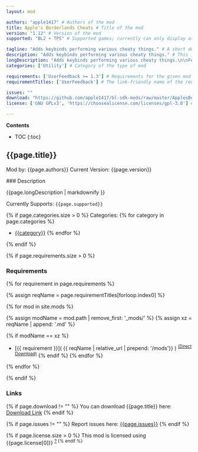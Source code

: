 ```yaml
---
layout: mod

authors: "apple1417" # Authors of the mod
title: Apple's Borderlands Cheats # Title of the mod
version: "1.12" # Version of the mod
supported: "BL2 + TPS" # Supported games; currently can only display as "BL2", "BL2 + TPS", or "TPS"

tagline: "Adds keybinds performing various cheaty things." # A short description of the mod itself.
description: "Adds keybinds performing various cheaty things." # This is set in order to keep the SEO proper
longDescription: "Adds keybinds performing various cheaty things.\n\nFeatures include (but are not limited to):\n- Infinite Ammo\n- God Mode\n- One Shot Mode\n- Ghost Mode\n- Kill All\n- Revive Self\n\nOnce enabled, visit your keybinds menu to configure binds for all these. You can also configure presets by pressing `P` when the mod is selected, which will allow you to bind multiple cheats to a single key." # Description of what the mod can do
categories: ['Utility'] # Category of the type of mod

requirements: ['UserFeedback >= 1.3'] # Requirements for the given mod
requirementTitles: ['UserFeedback'] # The link-friendly name of the requirements

issues: ""
download: "https://github.com/apple1417/bl-sdk-mods/raw/master/ApplesBorderlandsCheats/ApplesBorderlandsCheats.zip"
license: ['GNU GPLv3', 'https://choosealicense.com/licenses/gpl-3.0'] # License name, link about the license from https://choosealicense.com/

---
```

**Contents**
* TOC
{:toc}

## {{page.title}}

Mod by: {{page.authors}}
Current Version: {{page.version}}

<p></p>
### Description

{{page.longDescription | markdownify }}

Currently Supports: `{{page.supported}}`

{% if page.categories.size > 0 %}
Categories:
{% for category in page.categories %}
  * [{{category}}](/types/{{category}})
{% endfor %}
<p></p>
{% endif %}

{% if page.requirements.size > 0 %}
### Requirements

{% for requirement in page.requirements %}

{% assign reqName = page.requirementTitles[forloop.index0] %}

{% for mod in site.mods %}

{% assign modName = mod.path | remove_first: '_mods/' %}
{% assign xz = reqName | append: '.md' %}

{% if modName == xz %}
* [{{ requirement }}]( {{ reqName | relative_url | prepend: '/mods'}} ) <sup>[(Direct Download)]({{mod.download}})</sup>
{% endif %}
{% endfor %}

{% endfor %}
<p></p>
{% endif %}

### Links

{% if page.download != "" %}
You can download {{page.title}} here: [Download Link]({{page.download}})
{% endif %}

{% if page.issues != "" %}
Report issues here: [{{page.issues}}]({{page.issues}})
{% endif %}

{% if page.license.size > 0 %}
This mod is licensed using {{page.license[0]}} <sup>[?]({{page.license[1]}})
{% endif %}